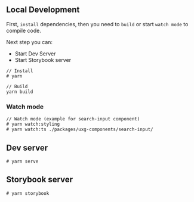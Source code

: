 ## Local Development

First, `install` dependencies, then you need to `build` or start `watch mode` to compile code.

Next step you can:

- Start Dev Server
- Start Storybook server

```
// Install
# yarn

// Build
yarn build

```

### Watch mode

```
// Watch mode (example for search-input component)
# yarn watch:styling
# yarn watch:ts ./packages/uxg-components/search-input/
```

## Dev server

```
# yarn serve

```

## Storybook server

```
# yarn storybook
```
